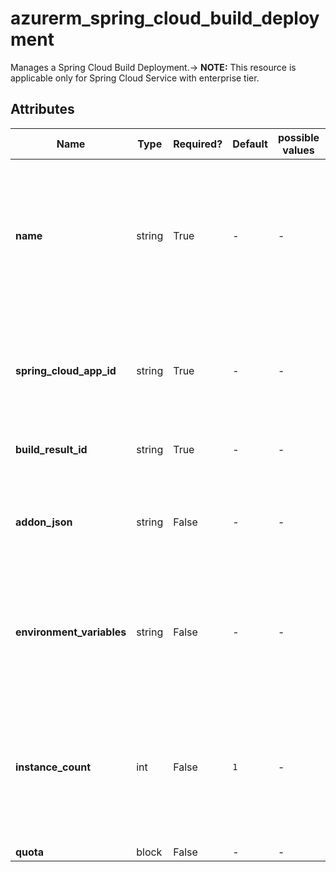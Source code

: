 # azurerm_spring_cloud_build_deployment

Manages a Spring Cloud Build Deployment.-> **NOTE:** This resource is applicable only for Spring Cloud Service with enterprise tier.

## Attributes

| Name | Type | Required? | Default  | possible values | Description |
| ---- | ---- | --------- | -------- | ----------- | ----------- |
| **name** | string | True | -  |  -  | The name which should be used for this Spring Cloud Build Deployment. Changing this forces a new Spring Cloud Build Deployment to be created. | 
| **spring_cloud_app_id** | string | True | -  |  -  | The ID of the Spring Cloud Service. Changing this forces a new Spring Cloud Build Deployment to be created. | 
| **build_result_id** | string | True | -  |  -  | The ID of the Spring Cloud Build Result. | 
| **addon_json** | string | False | -  |  -  | A JSON object that contains the addon configurations of the Spring Cloud Build Deployment. | 
| **environment_variables** | string | False | -  |  -  | Specifies the environment variables of the Spring Cloud Deployment as a map of key-value pairs. | 
| **instance_count** | int | False | `1`  |  -  | Specifies the required instance count of the Spring Cloud Deployment. Possible Values are between `1` and `500`. Defaults to `1` if not specified. | 
| **quota** | block | False | -  |  -  | A `quota` block. | 

